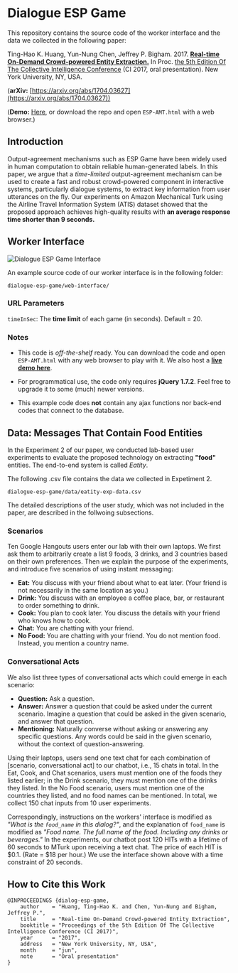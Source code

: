 # Dialogue ESP Game

This repository contains the source code of the worker interface and the data we collected in the following paper:


Ting-Hao K. Huang, Yun-Nung Chen, Jeffrey P. Bigham.
2017.
**[Real-time On-Demand Crowd-powered Entity Extraction.](https://arxiv.org/abs/1704.03627)**
In Proc. [the 5th Edition Of The Collective Intelligence Conference](http://collectiveintelligenceconference.org/index.html) (CI 2017, oral presentation).
New York University, NY, USA.

(**arXiv:** [https://arxiv.org/abs/1704.03627](https://arxiv.org/abs/1704.03627))

(**Demo:** [Here](https://www.cs.cmu.edu/~tinghaoh/project/dialog_esp_game/demo/ESP-AMT.html), or download the repo and open ```ESP-AMT.html``` with a web browser.)

## Introduction

Output-agreement mechanisms such as ESP Game have been widely used in human computation to obtain reliable human-generated labels. In this paper, we argue that a *time-limited* output-agreement mechanism can be used to create a fast and robust crowd-powered component in interactive systems, particularly dialogue systems, to extract key information from user utterances on the fly. Our experiments on Amazon Mechanical Turk using the Airline Travel Information System (ATIS) dataset showed that the proposed approach achieves high-quality results with **an average response time shorter than 9 seconds.**

## Worker Interface

![Dialogue ESP Game Interface](https://c1.staticflickr.com/3/2866/34005041255_a3aefed546_b.jpg)

An example source code of our worker interface is in the following folder:

```
dialogue-esp-game/web-interface/
```

### URL Parameters

```timeInSec```: The **time limit** of each game (in seconds). Default = 20.

### Notes

- This code is *off-the-shelf* ready. You can download the code and open ```ESP-AMT.html``` with any web browser to play with it. We also host a **[live demo here](https://www.cs.cmu.edu/~tinghaoh/project/dialog_esp_game/demo/ESP-AMT.html)**.

- For programmatical use, the code only requires **jQuery 1.7.2**. Feel free to upgrade it to some (much) newer versions.

- This example code does **not** contain any ajax functions nor back-end codes that connect to the database.

## Data: Messages That Contain Food Entities

In the Experiment 2 of our paper, we conducted lab-based user experiments to evaluate the proposed technology on extracting **"food"** entities. The end-to-end system is called *Eatity*.

The following .csv file contains the data we collected in Expetiment 2.

```
dialogue-esp-game/data/eatity-exp-data.csv
```

The detailed descriptions of the user study, which was not included in the paper, are described in the follwoing subsections.

### Scenarios 

Ten Google Hangouts users enter our lab with their own laptops.
We first ask them to arbitrarily create a list 9 foods, 3 drinks, and 3 countries based on their own preferences.
Then we explain the purpose of the experiments, and introduce five scenarios of using instant messaging:


- **Eat:**
  You discuss with your friend about what to eat later. (Your friend is not necessarily in the same location as you.)
- **Drink:**
  You discuss with an employee a coffee place, bar, or restaurant to order something to drink.
- **Cook:**
  You plan to cook later. You discuss the details with your friend who knows how to cook.
- **Chat:**
  You are chatting with your friend.
- **No Food:**
        You are chatting with your friend.
        You do not mention food.
        Instead, you mention a country name.

### Conversational Acts

We also list three types of conversational acts which could emerge in each scenario:

- **Question:**
        Ask a question.
- **Answer:**
        Answer a question that could be asked under the current scenario.
        Imagine a question that could be asked in the given scenario,
        and answer that question.
- **Mentioning:**
        Naturally converse without asking or answering any specific questions. 
        Any words could be said in the given scenario, without the context of question-answering.

Using their laptops, users send one text chat for each combination of [scenario, conversational act] to our chatbot, i.e., 15 chats in total.
In the Eat, Cook, and Chat scenarios, users must mention one of the foods they listed earlier;
in the Drink scenario, they must mention one of the drinks they listed.
In the No Food scenario, users must mention one of the countries they listed, and no food names can be mentioned.
In total, we collect 150 chat inputs from 10 user experiments.

Correspondingly, instructions on the workers' interface is modified as *"What is the ```food_name``` in this dialog?"*,
and the explanation of ```food_name``` is modified as *"Food name. The full name of the food. Including any drinks or beverages."*
In the experiments, our chatbot post 120 HITs with a lifetime of 60 seconds to MTurk upon receiving a text chat.
The price of each HIT is $0.1. (Rate = $18 per hour.)
We use the interface shown above with a time constraint of 20 seconds. 

## How to Cite this Work

```
@INPROCEEDINGS {dialog-esp-game,
    author    = "Huang, Ting-Hao K. and Chen, Yun-Nung and Bigham, Jeffrey P.",
    title     = "Real-time On-Demand Crowd-powered Entity Extraction",
    booktitle = "Proceedings of the 5th Edition Of The Collective Intelligence Conference (CI 2017)",
    year      = "2017",
    address   = "New York University, NY, USA",
    month     = "jun",
    note      = "Oral presentation"
}
```
